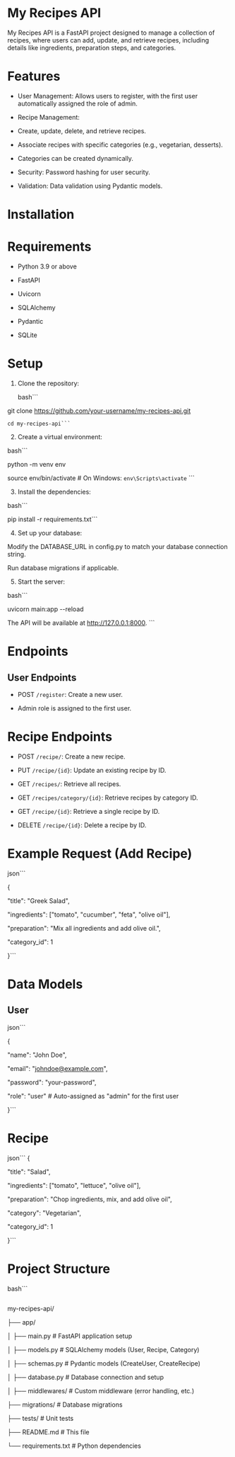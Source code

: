



# My Recipes API

  

My Recipes API is a FastAPI project designed to manage a collection of recipes, where users can add, update, and retrieve recipes, including details like ingredients, preparation steps, and categories.

# Features

  

* User Management: Allows users to register, with the first user automatically assigned the role of admin.

* Recipe Management:

* Create, update, delete, and retrieve recipes.

* Associate recipes with specific categories (e.g., vegetarian, desserts).

* Categories can be created dynamically.

* Security: Password hashing for user security.

* Validation: Data validation using Pydantic models.

  

# Installation

# Requirements

  

* Python 3.9 or above

* FastAPI

* Uvicorn

* SQLAlchemy

* Pydantic

*  SQLite

  

# Setup

  

1. Clone the repository:

  

	bash```
  

git clone https://github.com/your-username/my-recipes-api.git

	cd my-recipes-api```
  

2. Create a virtual environment:

  

bash```


  

python -m venv env

source env/bin/activate # On Windows: `env\Scripts\activate` ```

  

3. Install the dependencies:

  

bash```

  

pip install -r requirements.txt```

  

4. Set up your database:

  

Modify the DATABASE_URL in config.py to match your database connection string.

Run database migrations if applicable.

  

5. Start the server:

  

bash```

uvicorn main:app --reload

  

The API will be available at http://127.0.0.1:8000. ```

  

# Endpoints

## User Endpoints

  

* POST `/register`: Create a new user.

* Admin role is assigned to the first user.

  

# Recipe Endpoints

  

* POST `/recipe/`: Create a new recipe.

* PUT `/recipe/{id}`: Update an existing recipe by ID.

* GET `/recipes/`: Retrieve all recipes.

* GET `/recipes/category/{id}`: Retrieve recipes by category ID.

* GET `/recipe/{id}`: Retrieve a single recipe by ID.

* DELETE `/recipe/{id}`: Delete a recipe by ID.

  

# Example Request (Add Recipe)

  

json```

  

{

"title": "Greek Salad",

"ingredients": ["tomato", "cucumber", "feta", "olive oil"],

"preparation": "Mix all ingredients and add olive oil.",

"category_id": 1

}```

  

# Data Models

## User

  

json```

  

{

"name": "John Doe",

"email": "johndoe@example.com",

"password": "your-password",

"role": "user" # Auto-assigned as "admin" for the first user

}```

  

# Recipe

  

json``` {

"title": "Salad",

"ingredients": ["tomato", "lettuce", "olive oil"],

"preparation": "Chop ingredients, mix, and add olive oil",

"category": "Vegetarian",

"category_id": 1

}```

  

# Project Structure
  

bash```
```

```

my-recipes-api/

├── app/

│ ├── main.py # FastAPI application setup

│ ├── models.py # SQLAlchemy models (User, Recipe, Category)

│ ├── schemas.py # Pydantic models (CreateUser, CreateRecipe)

│ ├── database.py # Database connection and setup

│ ├── middlewares/ # Custom middleware (error handling, etc.)

├── migrations/ # Database migrations

├── tests/ # Unit tests

├── README.md # This file

└── requirements.txt # Python dependencies
```